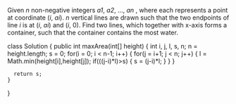 Given *n* non-negative integers *a1*, *a2*, ..., *an* , where each represents a point at coordinate (*i*, *ai*). *n* vertical lines are drawn such that the two endpoints of line *i* is at (*i*, *ai*) and (*i*, 0). Find two lines, which together with x-axis forms a container, such that the container contains the most water.





class Solution {
    public int maxArea(int[] height) {
        int i, j, l, s, n;
        n = height.length;
        s = 0;
        for(i = 0; i < n-1; i++)
        {
            for(j = i+1; j < n; j++)
            {
                l = Math.min(height[i],height[j]);
                if(((j-i)*l)>s)
                {
                    s = (j-i)*l;
                }
            }
        }
        
      return s;  
    }
}